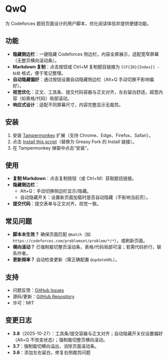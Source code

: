 # QwQ
为 Codeforces 题目页面设计的用户脚本，优化阅读体验并提供便捷功能。

## 功能
- **隐藏侧边栏**：一键隐藏 Codeforces 侧边栏，内容全屏展示，适配宽窄屏幕（无整页横向滚动条）。
- **Markdown 复制**：点击按钮或 Ctrl+M 复制题目链接为 `[CF{ID}{Index}] - 标题` 格式，便于笔记整理。
- **自动隐藏偏好**：通过按钮设置自动隐藏侧边栏（Alt+Q 手动切换不影响偏好）。
- **视觉优化**：正文、工具条、提交代码容器与正文对齐，左右留白舒适，超宽内容（如表格/代码）局部滚动。
- **响应式设计**：适配不同屏幕尺寸，内容完整显示无裁剪。

## 安装
1. 安装 [Tampermonkey](https://www.tampermonkey.net/) 扩展（支持 Chrome、Edge、Firefox、Safari）。
2. 点击 [Install this script](#)（替换为 Greasy Fork 的 Install 链接）。
3. 在 Tampermonkey 弹窗中点击“安装”。

## 使用
- **复制 Markdown**：点击复制按钮（或 Ctrl+M）获取题目链接。
- **隐藏侧边栏**：
  - Alt+Q：手动切换侧边栏显示/隐藏。
  - 自动隐藏开关：设置新页面加载时是否自动隐藏（不影响当前页）。
- **提交代码**：提交表单与正文对齐，视觉一致。


## 常见问题
- **脚本未生效？** 确保页面匹配 `@match`（如 `https://codeforces.com/problemset/problem/*/*`），或刷新页面。
- **横向滚动？** 已强制裁切整页滚动条，表格/代码局部可滚；若需代码折行，联系作者。
- **更新频率？** 自动检查更新（需正确配置 `@updateURL`）。

## 支持
- 问题反馈：[GitHub Issues](https://github.com/USER/REPO/issues)
- 源码/更新：[GitHub Repository](https://github.com/USER/REPO)
- 许可：MIT

## 变更日志
- **3.8**（2025-10-27）：工具条/提交容器与正文对齐；自动隐藏开关仅设置偏好（Alt+Q 不改变状态）；强制裁切整页横向滚动。
- **3.7**：强制裁切横向溢出，消除页面滚动条。
- **3.6**：添加左右留白，修复右侧裁剪问题
